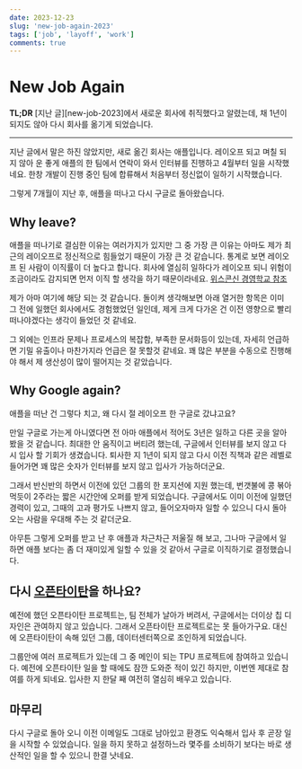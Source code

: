 ```yaml
---
date: 2023-12-23
slug: 'new-job-again-2023'
tags: ['job', 'layoff', 'work']
comments: true
---
```


# New Job Again

**TL;DR** [지난 글][new-job-2023]에서 새로운 회사에 취직했다고 알렸는데, 채
1년이 되지도 않아 다시 회사를 옮기게 되었습니다.

----

지난 글에서 말은 하진 않았지만, 새로 옮긴 회사는 애플입니다. 레이오프 되고 며칠
되지 않아 운 좋게 애플의 한 팀에서 연락이 와서 인터뷰를 진행하고 4월부터 일을
시작했네요. 한창 개발이 진행 중인 팀에 합류해서 처음부터 정신없이 일하기
시작했습니다.

그렇게 7개월이 지난 후, 애플을 떠나고 다시 구글로 돌아왔습니다.

## Why leave?

애플을 떠나기로 결심한 이유는 여러가지가 있지만 그 중 가장 큰 이유는 아마도 제가
최근의 레이오프로 정신적으로 힘들었기 때문이 가장 큰 것 같습니다. 통계로 보면
레이오프 된 사람이 이직률이 더 높다고 합니다. 회사에 열심히 일하다가 레이오프
되니 위험이 조금이라도 감지되면 먼저 이직 할 생각을 하기 때문이라네요. [위스콘신
경영학교 참조][wisconsin-edu-layoffs]

[wisconsin-edu-layoffs]: https://business.wisc.edu/news/new-research-finds-layoffs-make-employees-more-likely-to-quit-future-jobs/

제가 아마 여기에 해당 되는 것 같습니다. 돌이켜 생각해보면 아래 열거한 항목은
이미 그 전에 일했던 회사에서도 경험했었던 일인데, 제게 크게 다가온 건 이전
영향으로 빨리 떠나야겠다는 생각이 들었던 것 같네요.

그 외에는 인프라 문제나 프로세스의 복잡함, 부족한 문서화등이 있는데, 자세히
언급하면 기밀 유출이나 마찬가지라 언급은 잘 못할것 같네요. 꽤 많은 부분을
수동으로 진행해야 해서 제 생산성이 많이 떨어지는 것 같았습니다.

## Why Google again?

애플을 떠난 건 그렇다 치고, 왜 다시 절 레이오프 한 구글로 갔냐고요?

만일 구글로 가는게 아니였다면 전 아마 애플에서 적어도 3년은 일하고 다른 곳을
알아봤을 것 같습니다. 최대한 안 움직이고 버티려 했는데, 구글에서 인터뷰를 보지
않고 다시 입사 할 기회가 생겼습니다. 퇴사한 지 1년이 되지 않고 다시 이전 직책과
같은 레벨로 들어가면 꽤 많은 숫자가 인터뷰를 보지 않고 입사가 가능하더군요.

그래서 반신반의 하면서 이전에 있던 그룹의 한 포지션에 지원 했는데, 번갯불에 콩
볶아 먹듯이 2주라는 짧은 시간안에 오퍼를 받게 되었습니다. 구글에서도 이미 이전에
일했던 경력이 있고, 그때의 고과 평가도 나쁘지 않고, 들어오자마자 일할 수 있으니
다시 돌아오는 사람을 우대해 주는 것 같더군요.

아무튼 그렇게 오퍼를 받고 난 후 애플과 차근차근 저울질 해 보고, 그나마 구글에서
일하면 애플 보다는 좀 더 재미있게 일할 수 있을 것 같아서 구글로 이직하기로
결정했습니다.

## 다시 [오픈타이탄](https://opentitan.org)을 하나요?

예전에 했던 오픈타이탄 프로젝트는, 팀 전체가 날아가 버려서, 구글에서는 더이상 칩
디자인은 관여하지 않고 있습니다. 그래서 오픈타이탄 프로젝트로는 못 들아가구요.
대신에 오픈타이탄이 속해 있던 그룹, 데이터센터쪽으로 조인하게 되었습니다.

그룹안에 여러 프로젝트가 있는데 그 중 메인이 되는 TPU 프로젝트에 참여하고
있습니다. 예전에 오픈타이탄 일을 할 때에도 잠깐 도와준 적이 있긴 하지만, 이번엔
제대로 참여를 하게 되네요. 입사한 지 한달 째 여전히 열심히 배우고 있습니다.

## 마무리

다시 구글로 돌아 오니 이전 이메일도 그대로 남아있고 환경도 익숙해서 입사 후 곧장
일을 시작할 수 있었습니다. 일을 하지 못하고 설정하느라 몇주를 소비하기 보다는
바로 생산적인 일을 할 수 있으니 한결 낫네요.
